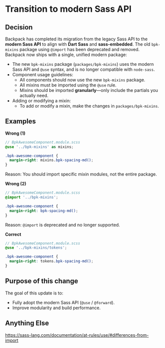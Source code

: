 # Transition to modern Sass API

## Decision
Backpack has completed its migration from the legacy Sass API to the **modern Sass API** to align with **Dart Sass** and **sass-embedded**. The old `bpk-mixins` package using `@import` has been deprecated and removed. Backpack now ships with a single, unified modern package:

* The new `bpk-mixins` package (`packages/bpk-mixins`) uses the modern Sass API and `@use` syntax, and is no longer compatible with `node-sass`.
* Component usage guidelines:
  * All components should now use the new `bpk-mixins` package.
  * All mixins must be imported using the `@use` rule.
  * Mixins should be imported **granularly**—only include the partials you actually need.
* Adding or modifying a mixin:
  * To add or modify a mixin, make the changes in `packages/bpk-mixins`.

## Examples

**Wrong (1)**
```scss
// BpkAwesomeComponent.module.scss
@use '../bpk-mixins' as mixins;

.bpk-awesome-component {
  margin-right: mixins.bpk-spacing-md();
}
```
Reason: You should import specific mixin modules, not the entire package.

**Wrong (2)**
```scss
// BpkAwesomeComponent.module.scss
@import '../bpk-mixins';

.bpk-awesome-component {
  margin-right: bpk-spacing-md();
}
```
Reason: `@import` is deprecated and no longer supported.

**Correct**
```scss
// BpkAwesomeComponent.module.scss
@use '../bpk-mixins/tokens';

.bpk-awesome-component {
  margin-right: tokens.bpk-spacing-md();
}
```

## Purpose of this change

The goal of this update is to:
* Fully adopt the modern Sass API (`@use` / `@forward`).
* Improve modularity and build performance.

## Anything Else
https://sass-lang.com/documentation/at-rules/use/#differences-from-import
